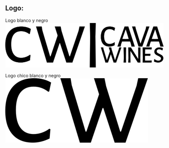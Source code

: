 ## Logo:

Logo blanco y negro
![Logo blanco y negro ](/design/CAVA-WINES-LOGO-GRANDE-BN.svg)

Logo chico blanco y negro
![Logo chico blanco y negro ](/design/CAVA-WINES-LOGO-CHICO-BN.svg)
